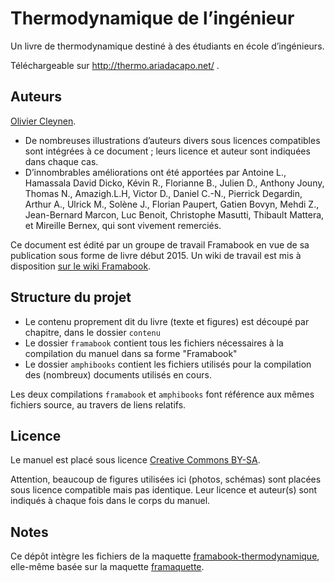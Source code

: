 Thermodynamique de l’ingénieur
==============================

Un livre de thermodynamique destiné à des étudiants en école d’ingénieurs.

Téléchargeable sur http://thermo.ariadacapo.net/ .


## Auteurs

<a href="http://www.ariadacapo.net/">Olivier Cleynen</a>.

* De nombreuses illustrations d’auteurs divers sous licences compatibles sont intégrées à ce document ; leurs licence et auteur sont indiquées dans chaque cas.
* D’innombrables améliorations ont été apportées par Antoine L., Hamassala David Dicko, Kévin R., Florianne B., Julien D., Anthony Jouny, Thomas N., Amazigh.L.H, Victor D., Daniel C.-N., Pierrick Degardin, Arthur A., Ulrick M., Solène J., Florian Paupert, Gatien Bovyn, Mehdi Z., Jean-Bernard Marcon, Luc Benoit, Christophe Masutti, Thibault Mattera, et Mireille Bernex, qui sont vivement remerciés.

Ce document est édité par un groupe de travail Framabook en vue de sa publication sous forme de livre début 2015. Un wiki de travail est mis à disposition <a href="http://dokuwiki.framabook.org/doku.php?id=framabookthermodynamique">sur le wiki Framabook</a>.


## Structure du projet

* Le contenu proprement dit du livre (texte et figures) est découpé par chapitre, dans le dossier `contenu`
* Le dossier `framabook` contient tous les fichiers nécessaires à la compilation du manuel dans sa forme "Framabook"
* Le dossier `amphibooks` contient les fichiers utilisés pour la compilation des (nombreux) documents utilisés en cours.

Les deux compilations `framabook` et `amphibooks` font référence aux mêmes fichiers source, au travers de liens relatifs.


## Licence

Le manuel est placé sous licence <a href="http://creativecommons.org/licenses/by-sa/3.0/deed.fr">Creative Commons BY-SA</a>.

Attention, beaucoup de figures utilisées ici (photos, schémas) sont placées sous licence compatible mais pas identique. Leur licence et auteur(s) sont indiqués à chaque fois dans le corps du manuel.


## Notes

Ce dépôt intègre les fichiers de la maquette <a href="https://github.com/ariadacapo/framaquette-thermo.git">framabook-thermodynamique</a>, elle-même basée sur la maquette <a href="https://github.com/framatophe/framaquette">framaquette</a>.
